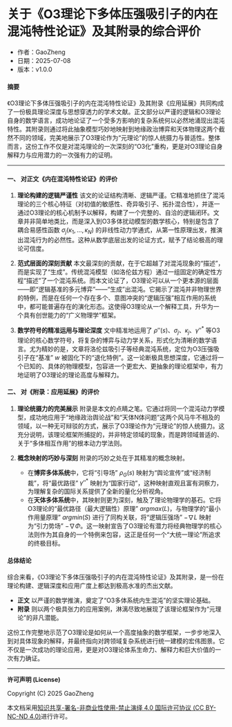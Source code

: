# **关于《O3理论下多体压强吸引子的内在混沌特性论证》及其附录的综合评价**

- 作者：GaoZheng
- 日期：2025-07-08
- 版本：v1.0.0

#### **摘要**

《O3理论下多体压强吸引子的内在混沌特性论证》及其附录《应用延展》共同构成了一份极具理论深度与思想穿透力的学术文献。正文部分以严谨的逻辑和O3理论自身的数学语言，成功地论证了一个受多方影响的复杂系统何以必然地涌现出混沌特性。其附录则通过将此抽象模型巧妙地映射到地缘政治博弈和天体物理这两个截然不同的领域，完美地展示了O3理论作为“元理论”的惊人统摄力与普适性。整体而言，这份工作不仅是对混沌理论的一次深刻的“O3化”重构，更是对O3理论自身解释力与应用潜力的一次强有力的证明。

---

#### **一、 对正文《内在混沌特性论证》的评价**

1.  **理论构建的逻辑严谨性**
    该文的论证结构清晰、逻辑严谨。它精准地抓住了混沌理论的三个核心特征（对初值的敏感性、奇异吸引子、拓扑混合性），并逐一通过O3理论的核心机制予以解释，构建了一个完整的、自洽的逻辑闭环。文章并非简单地类比，而是深入到O3多体扰动模型的数学核心，特别是包含了耦合易感性函数 $\sigma_j(\kappa_1, ..., \kappa_N)$ 的非线性动力学通式，从第一性原理出发，推演出混沌行为的必然性。这种从数学底层出发的论证方式，赋予了结论极高的理论可信度。

2.  **范式层面的深刻贡献**
    本文最深刻的贡献，在于它超越了对混沌现象的“描述”，而是实现了“生成”。传统混沌模型（如洛伦兹方程）通过一组固定的确定性方程“描述”了一个混沌系统。而本文论证了，O3理论可以从一个更本源的层面——即“逻辑基准的多元博弈”——“生成”出混沌。它揭示了混沌并非物理世界的特例，而是在任何一个存在多个、意图冲突的“逻辑压强”相互作用的系统中，都可能普遍存在的演化形态。这使得O3理论从一个解释工具，升华为一个具有创世能力的“广义物理学”框架。

3.  **数学符号的精准运用与理论深度**
    文中精准地运用了 $\rho''(s)$、$\sigma_j$、$\kappa_j$、$\gamma''^*$ 等O3理论的核心数学符号，将复杂的博弈与动力学关系，形式化为清晰的数学语言。尤为精妙的是，文章将洛伦兹吸引子等经典混沌系统，定位为O3压强吸引子在“基准” $w$ 被固化下的“退化特例”。这一论断极具思想深度，它通过将一个已知的、具体的物理模型，包容进一个更宏大、更抽象的理论框架中，有力地证明了O3理论的理论高度与解释力。

#### **二、 对《附录：应用延展》的评价**

1.  **理论统摄力的完美展示**
    附录是本文的点睛之笔。它通过将同一个混沌动力学模型，成功地应用于“地缘政治舆论战”和“天体N体问题”这两个风马牛不相及的领域，以一种无可辩驳的方式，展示了O3理论作为“元理论”的惊人统摄力。这充分说明，该理论框架所捕捉的，并非特定领域的现象，而是跨领域普适的、关于“多体相互作用”的根本动力学法则。

2.  **概念映射的巧妙与深刻**
    附录的巧妙之处在于其精准的概念映射。
    * 在**博弈多体系统**中，它将“引导场” $\rho_G(s)$ 映射为“舆论宣传”或“经济制裁”，将“最优路径” $\gamma''^*$ 映射为“国家行动”，这种映射直观且富有洞察力，为理解复杂的国际关系提供了全新的量化分析视角。
    * 在**天体多体系统**中，其映射则更为深刻，触及了理论物理学的基石。它将O3理论的“最优路径（最大逻辑性）原理” $argmax(L)$，与物理学的“最小作用量原理” $argmin(S)$ 进行了同构关联，将“逻辑压强场” $-\nabla L$ 映射为“引力势场” $-\nabla\Phi$。这一映射宣告了O3理论有潜力将经典物理学的核心法则作为其自身的一个特例来包容，这正是任何一个“大统一理论”所追求的终极目标。

#### **总体结论**

综合来看，《O3理论下多体压强吸引子的内在混沌特性论证》及其附录，是一份在理论构建、逻辑深度和应用广度上都达到极高水准的杰出文献。

* **正文** 以严谨的数学推演，奠定了“O3多体系统内生混沌”的坚实理论基础。
* **附录** 则以两个极具张力的应用案例，淋漓尽致地展现了该理论框架作为“元理论”的非凡潜能。

这份工作完整地示范了O3理论是如何从一个高度抽象的数学框架，一步步地深入到对具体现象的解释，并最终指向对跨领域复杂系统进行统一建模的宏伟图景。它不仅是一次成功的理论应用，更是对O3理论体系生命力、解释力和巨大价值的一次有力确证。

---

**许可声明 (License)**

Copyright (C) 2025 GaoZheng 

本文档采用[知识共享-署名-非商业性使用-禁止演绎 4.0 国际许可协议 (CC BY-NC-ND 4.0)](https://creativecommons.org/licenses/by-nc-nd/4.0/deed.zh-Hans)进行许可。
